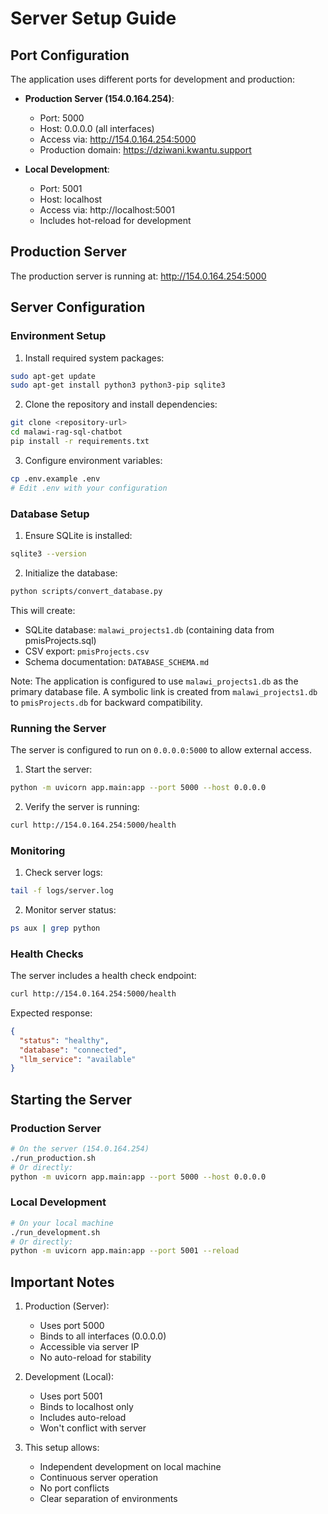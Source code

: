 # Server Setup Guide

## Port Configuration

The application uses different ports for development and production:

- **Production Server (154.0.164.254)**:
  - Port: 5000
  - Host: 0.0.0.0 (all interfaces)
  - Access via: http://154.0.164.254:5000
  - Production domain: https://dziwani.kwantu.support

- **Local Development**:
  - Port: 5001
  - Host: localhost
  - Access via: http://localhost:5001
  - Includes hot-reload for development

## Production Server

The production server is running at:
http://154.0.164.254:5000

## Server Configuration

### Environment Setup

1. Install required system packages:
```bash
sudo apt-get update
sudo apt-get install python3 python3-pip sqlite3
```

2. Clone the repository and install dependencies:
```bash
git clone <repository-url>
cd malawi-rag-sql-chatbot
pip install -r requirements.txt
```

3. Configure environment variables:
```bash
cp .env.example .env
# Edit .env with your configuration
```

### Database Setup

1. Ensure SQLite is installed:
```bash
sqlite3 --version
```

2. Initialize the database:
```bash
python scripts/convert_database.py
```

This will create:
- SQLite database: `malawi_projects1.db` (containing data from pmisProjects.sql)
- CSV export: `pmisProjects.csv`
- Schema documentation: `DATABASE_SCHEMA.md`

Note: The application is configured to use `malawi_projects1.db` as the primary database file. A symbolic link is created from `malawi_projects1.db` to `pmisProjects.db` for backward compatibility.

### Running the Server

The server is configured to run on `0.0.0.0:5000` to allow external access.

1. Start the server:
```bash
python -m uvicorn app.main:app --port 5000 --host 0.0.0.0
```

2. Verify the server is running:
```bash
curl http://154.0.164.254:5000/health
```

### Monitoring

1. Check server logs:
```bash
tail -f logs/server.log
```

2. Monitor server status:
```bash
ps aux | grep python
```

### Health Checks

The server includes a health check endpoint:
```bash
curl http://154.0.164.254:5000/health
```

Expected response:
```json
{
  "status": "healthy",
  "database": "connected",
  "llm_service": "available"
}
```

## Starting the Server

### Production Server
```bash
# On the server (154.0.164.254)
./run_production.sh
# Or directly:
python -m uvicorn app.main:app --port 5000 --host 0.0.0.0
```

### Local Development
```bash
# On your local machine
./run_development.sh
# Or directly:
python -m uvicorn app.main:app --port 5001 --reload
```

## Important Notes

1. Production (Server):
   - Uses port 5000
   - Binds to all interfaces (0.0.0.0)
   - Accessible via server IP
   - No auto-reload for stability

2. Development (Local):
   - Uses port 5001
   - Binds to localhost only
   - Includes auto-reload
   - Won't conflict with server

3. This setup allows:
   - Independent development on local machine
   - Continuous server operation
   - No port conflicts
   - Clear separation of environments
